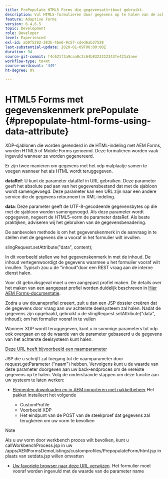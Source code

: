 ```yaml
---
title: PrePopulate HTML5 Forms die gegevensattribuut gebruikt.
description: Vul HTML5-formulieren door gegevens op te halen van de achterste bron.
feature: Adaptive Forms
version: 6.4,6.5
topic: Development
role: Developer
level: Experienced
exl-id: ab0f5282-383b-4be6-9c57-cded6ab37528
last-substantial-update: 2020-01-09T00:00:00Z
duration: 94
source-git-commit: f4c621f3a9caa8c2c64b8323312343fe421a5aee
workflow-type: tm+mt
source-wordcount: '449'
ht-degree: 0%

---
```


# HTML5 Forms met gegevenskenmerk prePopulate {#prepopulate-html-forms-using-data-attribute}


XDP-sjablonen die worden gerenderd in de HTML-indeling met AEM Forms, worden HTML5 of Mobile Forms genoemd. Deze formulieren worden vaak ingevuld wanneer ze worden gegenereerd.

Er zijn twee manieren om gegevens met het xdp malplaatje samen te voegen wanneer het als HTML wordt teruggegeven.

**dataRef**: U kunt de parameter dataRef in URL gebruiken. Deze parameter geeft het absolute pad aan van het gegevensbestand dat met de sjabloon wordt samengevoegd. Deze parameter kan een URL zijn naar een andere service die de gegevens retourneert in XML-indeling.

**data**: Deze parameter geeft de UTF-8-gecodeerde gegevensbytes op die met de sjabloon worden samengevoegd. Als deze parameter wordt opgegeven, negeert de HTML5-vorm de parameter dataRef. Als beste praktijken, adviseren wij het gebruiken van de gegevensbenadering.

De aanbevolen methode is om het gegevenskenmerk in de aanvraag in te stellen met de gegevens die u vooraf in het formulier wilt invullen.

slingRequest.setAttribute(&quot;data&quot;, content);

In dit voorbeeld stellen we het gegevenskenmerk in met de inhoud. De inhoud vertegenwoordigt de gegevens waarmee u het formulier vooraf wilt invullen. Typisch zou u de &quot;inhoud&quot;door een REST vraag aan de interne dienst halen.

Voor dit gebruiksgeval moet u een aangepast profiel maken. De details over het maken van een aangepast profiel worden duidelijk beschreven in [Hier AEM Forms-documentatie](https://helpx.adobe.com/aem-forms/6/html5-forms/custom-profile.html).

Zodra u uw douaneprofiel creeert, zult u dan een JSP dossier creëren dat de gegevens door vraag aan uw achterste deelsysteem zal halen. Nadat de gegevens zijn opgehaald, gebruikt u de slingRequest.setAttribute(&quot;data&quot;, inhoud); om het formulier vooraf in te vullen

Wanneer XDP wordt teruggegeven, kunt u in sommige parameters tot xdp ook overgaan en op de waarde van de parameter gebaseerd u de gegevens van het achterste deelsysteem kunt halen.

[Deze URL heeft bijvoorbeeld een naamparameter](http://localhost:4502/content/dam/formsanddocuments/PrepopulateMobileForm.xdp/jcr:content?name=john)

JSP die u schrijft zal toegang tot de naamparameter door request.getParameter (&quot;naam&quot;) hebben. Vervolgens kunt u de waarde van deze parameter doorgeven aan uw back-endproces om de vereiste gegevens op te halen.
Volg de onderstaande stappen om deze functie aan uw systeem te laten werken:

* [Elementen downloaden en in AEM importeren met pakketbeheer](assets/prepopulatemobileform.zip)
Het pakket installeert het volgende

   * CustomProfile
   * Voorbeeld XDP
   * Het eindpunt van de POST van de steekproef dat gegevens zal terugkeren om uw vorm te bevolken

>[!NOTE]
>
>Als u uw vorm door werkbench proces wilt bevolken, kunt u callWorkbenchProcess.jsp in uw /apps/AEMFormsDemoListings/customprofiles/PrepopulateForm/html.jsp in plaats van setdata.jsp willen omvatten

* [Uw favoriete browser naar deze URL verwijzen](http://localhost:4502/content/dam/formsanddocuments/PrepopulateMobileForm.xdp/jcr:content?name=Adobe%20Systems). Het formulier moet vooraf worden ingevuld met de waarde van de parameter name

